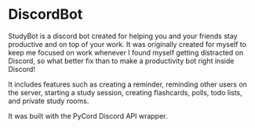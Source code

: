 # DiscordBot
 
StudyBot is a discord bot created for helping you and your friends stay productive and on top of your work. It was originally created for myself to keep me focused on work whenever I found myself getting distracted on Discord, so what better fix than to make a productivity bot right inside Discord!

It includes features such as creating a reminder, reminding other users on the server, starting a study session, creating flashcards, polls, todo lists, and private study rooms. 

It was built with the PyCord Discord API wrapper.
